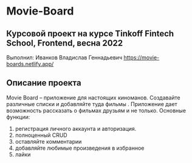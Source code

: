 # Movie-Board

## Курсовой проект на курсе Tinkoff Fintech School, Frontend, весна 2022

Выполнил: Иванков Владислав Геннадьевич
https://movie-boards.netlify.app/

## Описание проекта

Movie Board – приложение для настоящих киноманов. Создавайте различные списки и добавляйте туда фильмы . Приложение дает возможность рассказать о фильмах друзьям и не только.
Основные функции:

1. регистрация личного аккаунта и авторизация.
2. полноценный CRUD
3. оставляйте комментарии
4. добавляйте любимые произведения в избранное
5. лайки


